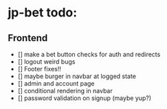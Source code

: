 # jp-bet todo:

## Frontend

-   [] make a bet button checks for auth and redirects
-   [] logout weird bugs
-   [] Footer fixes!!
-   [] maybe burger in navbar at logged state
-   [] admin and account page
-   [] conditional rendering in navbar
-   [] password validation on signup (maybe yup?)
